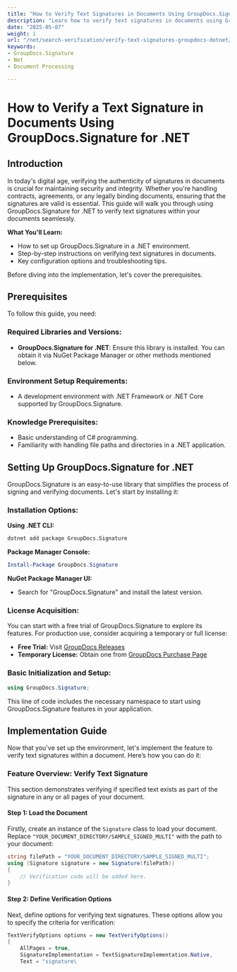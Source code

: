 ```yaml
---
title: "How to Verify Text Signatures in Documents Using GroupDocs.Signature for .NET"
description: "Learn how to verify text signatures in documents using GroupDocs.Signature for .NET. This guide covers setup, step-by-step verification, and practical applications."
date: "2025-05-07"
weight: 1
url: "/net/search-verification/verify-text-signatures-groupdocs-dotnet/"
keywords:
- GroupDocs.Signature
- Net
- Document Processing

---
```



# How to Verify a Text Signature in Documents Using GroupDocs.Signature for .NET

## Introduction

In today's digital age, verifying the authenticity of signatures in documents is crucial for maintaining security and integrity. Whether you're handling contracts, agreements, or any legally binding documents, ensuring that the signatures are valid is essential. This guide will walk you through using GroupDocs.Signature for .NET to verify text signatures within your documents seamlessly.

**What You'll Learn:**
- How to set up GroupDocs.Signature in a .NET environment.
- Step-by-step instructions on verifying text signatures in documents.
- Key configuration options and troubleshooting tips.

Before diving into the implementation, let's cover the prerequisites.

## Prerequisites

To follow this guide, you need:

### Required Libraries and Versions:
- **GroupDocs.Signature for .NET**: Ensure this library is installed. You can obtain it via NuGet Package Manager or other methods mentioned below.

### Environment Setup Requirements:
- A development environment with .NET Framework or .NET Core supported by GroupDocs.Signature.

### Knowledge Prerequisites:
- Basic understanding of C# programming.
- Familiarity with handling file paths and directories in a .NET application.

## Setting Up GroupDocs.Signature for .NET

GroupDocs.Signature is an easy-to-use library that simplifies the process of signing and verifying documents. Let's start by installing it:

### Installation Options:

**Using .NET CLI:**
```bash
dotnet add package GroupDocs.Signature
```

**Package Manager Console:**
```powershell
Install-Package GroupDocs.Signature
```

**NuGet Package Manager UI:**
- Search for "GroupDocs.Signature" and install the latest version.

### License Acquisition:

You can start with a free trial of GroupDocs.Signature to explore its features. For production use, consider acquiring a temporary or full license:
- **Free Trial:** Visit [GroupDocs Releases](https://releases.groupdocs.com/signature/net/)
- **Temporary License:** Obtain one from [GroupDocs Purchase Page](https://purchase.groupdocs.com/temporary-license/)

### Basic Initialization and Setup:

```csharp
using GroupDocs.Signature;
```

This line of code includes the necessary namespace to start using GroupDocs.Signature features in your application.

## Implementation Guide

Now that you've set up the environment, let's implement the feature to verify text signatures within a document. Here’s how you can do it:

### Feature Overview: Verify Text Signature
This section demonstrates verifying if specified text exists as part of the signature in any or all pages of your document.

#### Step 1: Load the Document
Firstly, create an instance of the `Signature` class to load your document. Replace `"YOUR_DOCUMENT_DIRECTORY/SAMPLE_SIGNED_MULTI"` with the path to your document:

```csharp
string filePath = "YOUR_DOCUMENT_DIRECTORY/SAMPLE_SIGNED_MULTI";
using (Signature signature = new Signature(filePath))
{
    // Verification code will be added here.
}
```

#### Step 2: Define Verification Options
Next, define options for verifying text signatures. These options allow you to specify the criteria for verification:

```csharp
TextVerifyOptions options = new TextVerifyOptions()
{
    AllPages = true,
    SignatureImplementation = TextSignatureImplementation.Native,
    Text = "signature\
